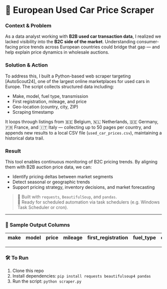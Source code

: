 # 🚗 European Used Car Price Scraper

### Context & Problem  
As a data analyst working with **B2B used car transaction data**, I realized we lacked visibility into the **B2C side of the market**. Understanding consumer-facing price trends across European countries could bridge that gap — and help explain price dynamics in wholesale auctions.

### Solution & Action  
To address this, I built a Python-based web scraper targeting [AutoScout24], one of the largest online marketplaces for used cars in Europe. The script collects structured data including:
- Make, model, fuel type, transmission
- First registration, mileage, and price
- Geo-location (country, city, ZIP)
- Scraping timestamp

It loops through listings from 🇧🇪 Belgium, 🇳🇱 Netherlands, 🇩🇪 Germany, 🇫🇷 France, and 🇮🇹 Italy — collecting up to 50 pages per country, and appends new results to a local CSV file (`used_car_prices.csv`), maintaining a historical data trail.

### Result  
This tool enables continuous monitoring of B2C pricing trends. By aligning them with B2B auction price data, we can:
- Identify pricing deltas between market segments
- Detect seasonal or geographic trends
- Support pricing strategy, inventory decisions, and market forecasting

> 📌 Built with `requests`, `BeautifulSoup`, and `pandas`.  
> 🔁 Ready for scheduled automation via task schedulers (e.g. Windows Task Scheduler or cron).

---

### 📁 Sample Output Columns
| make | model | price | mileage | first_registration | fuel_type | country | city | date |
|------|-------|-------|---------|---------------------|-----------|---------|------|------|

---

### 🛠 To Run
1. Clone this repo
2. Install dependencies: `pip install requests beautifulsoup4 pandas`
3. Run the script: `python scraper.py`

